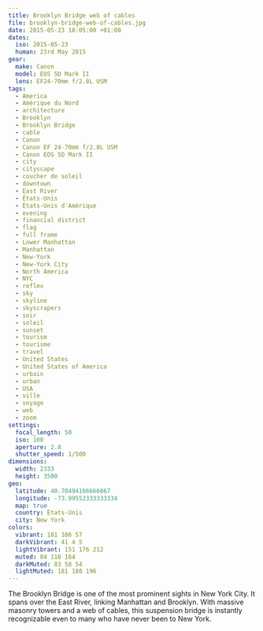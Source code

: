 ```yaml
---
title: Brooklyn Bridge web of cables
file: brooklyn-bridge-web-of-cables.jpg
date: 2015-05-23 18:05:00 +01:00
dates:
  iso: 2015-05-23
  human: 23rd May 2015
gear:
  make: Canon
  model: EOS 5D Mark II
  lens: EF24-70mm f/2.8L USM
tags:
  - America
  - Amérique du Nord
  - architecture
  - Brooklyn
  - Brooklyn Bridge
  - cable
  - Canon
  - Canon EF 24-70mm f/2.8L USM
  - Canon EOS 5D Mark II
  - city
  - cityscape
  - coucher de soleil
  - downtown
  - East River
  - États-Unis
  - États-Unis d'Amérique
  - evening
  - financial district
  - flag
  - full frame
  - Lower Manhattan
  - Manhattan
  - New-York
  - New-York City
  - North America
  - NYC
  - reflex
  - sky
  - skyline
  - skyscrapers
  - soir
  - soleil
  - sunset
  - tourism
  - tourisme
  - travel
  - United States
  - United States of America
  - urbain
  - urban
  - USA
  - ville
  - voyage
  - web
  - zoom
settings:
  focal_length: 50
  iso: 100
  aperture: 2.8
  shutter_speed: 1/500
dimensions:
  width: 2333
  height: 3500
geo:
  latitude: 40.70494166666667
  longitude: -73.99552333333334
  map: true
  country: États-Unis
  city: New York
colors:
  vibrant: 181 106 57
  darkVibrant: 41 4 5
  lightVibrant: 151 176 212
  muted: 84 116 164
  darkMuted: 83 58 54
  lightMuted: 181 188 196
---
```


The Brooklyn Bridge is one of the most prominent sights in New York City. It spans over the East River, linking Manhattan and Brooklyn. With massive masonry towers and a web of cables, this suspension bridge is instantly recognizable even to many who have never been to New York.

